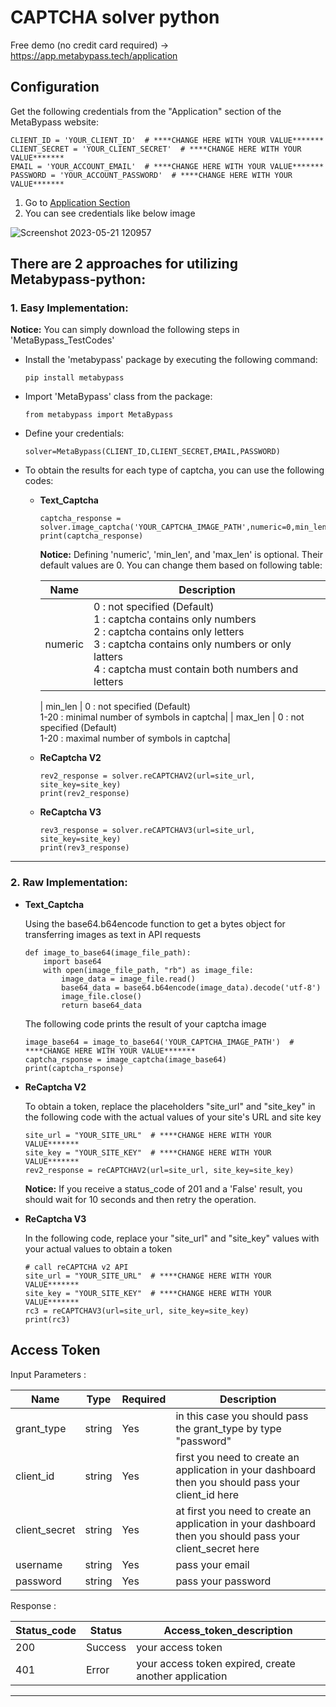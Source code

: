 # CAPTCHA solver python
Free demo (no credit card required) -> https://app.metabypass.tech/application


## Configuration

Get the following credentials from the "Application" section of the MetaBypass website:

```
CLIENT_ID = 'YOUR_CLIENT_ID'  # ****CHANGE HERE WITH YOUR VALUE*******
CLIENT_SECRET = 'YOUR_CLIENT_SECRET'  # ****CHANGE HERE WITH YOUR VALUE*******
EMAIL = 'YOUR_ACCOUNT_EMAIL'  # ****CHANGE HERE WITH YOUR VALUE*******
PASSWORD = 'YOUR_ACCOUNT_PASSWORD'  # ****CHANGE HERE WITH YOUR VALUE*******
```

1. Go to [Application Section](https://app.metabypass.tech/application)
2. You can see credentials like below image


![Screenshot 2023-05-21 120957](https://github.com/metabypass/metabypass-python/assets/128980891/4420f7ed-1588-412a-b0e8-2876d4ae1854)


## There are 2 approaches for utilizing Metabypass-python:

### 1. __Easy Implementation__:

   **Notice:**
      You can simply download the following steps in 'MetaBypass_TestCodes'
      
   - Install the 'metabypass' package by executing the following command:
     ```
     pip install metabypass
     ```
     
   - Import 'MetaBypass' class from the package:
     ```
     from metabypass import MetaBypass
     ```
   - Define your credentials:
     ```
     solver=MetaBypass(CLIENT_ID,CLIENT_SECRET,EMAIL,PASSWORD)
     ```
   - To obtain the results for each type of captcha, you can use the following codes:
   
      - **Text_Captcha**
      
        ```
        captcha_response = solver.image_captcha('YOUR_CAPTCHA_IMAGE_PATH',numeric=0,min_len=0,max_len=0) 
        print(captcha_response)
        ```  
        **Notice:**
          Defining 'numeric', 'min_len', and 'max_len' is optional. Their default values are 0. You can change them based on following table:
          
           | Name	|  Description  | 
           | ----------- |------------- |
           | numeric	   |  0 : not specified (Default)<br> 1 : captcha contains only numbers<br> 2 : captcha contains only letters<br> 3 : captcha contains only numbers or only latters <br>4 : captcha must contain both numbers and letters |
           
           | min_len	    | 0 : not specified (Default)<br>1-20 : minimal number of symbols in captcha|
           | max_len	    | 0 : not specified (Default)<br>1-20 : maximal number of symbols in captcha|
          
        
      - **ReCaptcha V2**

        ```
        rev2_response = solver.reCAPTCHAV2(url=site_url, site_key=site_key)  
        print(rev2_response)
        ```  
        
      - **ReCaptcha V3**

        ```
        rev3_response = solver.reCAPTCHAV3(url=site_url, site_key=site_key)
        print(rev3_response)
        ```  


 ------------------------------------------------------------------------------------------------------------------------------------------------------------------

 ### 2. __Raw Implementation__:

  - **Text_Captcha**
    
    Using the  base64.b64encode function to get a bytes object for transferring images as text in API requests

    ```
    def image_to_base64(image_file_path):
        import base64
        with open(image_file_path, "rb") as image_file:
            image_data = image_file.read()
            base64_data = base64.b64encode(image_data).decode('utf-8')
            image_file.close()
            return base64_data
    ```

    The following code prints the result of your captcha image

    ```
    image_base64 = image_to_base64('YOUR_CAPTCHA_IMAGE_PATH')  # ****CHANGE HERE WITH YOUR VALUE*******
    captcha_rsponse = image_captcha(image_base64)
    print(captcha_rsponse)
    ```


   - **ReCaptcha V2**

     To obtain a token, replace the placeholders "site_url" and "site_key" in the following code with the actual values of your site's URL and site key
    
      ```
      site_url = "YOUR_SITE_URL"  # ****CHANGE HERE WITH YOUR VALUE*******
      site_key = "YOUR_SITE_KEY"  # ****CHANGE HERE WITH YOUR VALUE*******
      rev2_response = reCAPTCHAV2(url=site_url, site_key=site_key)
      ```
      
      **Notice:**
      If you receive a status_code of 201 and a 'False' result, you should wait for 10 seconds and then retry the operation.



   - **ReCaptcha V3**

      In the following code, replace your "site_url" and "site_key" values with your actual values to obtain a token

      ```
      # call reCAPTCHA v2 API
      site_url = "YOUR_SITE_URL"  # ****CHANGE HERE WITH YOUR VALUE*******
      site_key = "YOUR_SITE_KEY"  # ****CHANGE HERE WITH YOUR VALUE*******
      rc3 = reCAPTCHAV3(url=site_url, site_key=site_key)
      print(rc3)
      ```


## Access Token
   Input Parameters :

   |     Name	  |   Type    |  Required   | Description |
   | ----------- | --------- | ----------- | ----------- |
   | grant_type	|  string	  |    Yes	    | in this case you should pass the grant_type by type "password" |
   | client_id	  |  string	  |    Yes	    | first you need to create an application in your dashboard then you should pass your client_id here |
   | client_secret |	string	|    Yes	    | at first you need to create an application in your dashboard then you should pass your client_secret here |
   | username	    | string	|    Yes	    | pass your email |
   | password	    | string	|    Yes	    | pass your password |

   Response :

   | Status_code	|  Status  |  Access_token_description  | 
   | ----------- | -------- | -------------- |
   | 200	        | Success  | your access token |
   | 401	        |  Error   | your access token expired, create another application|

 -----------------------------------------------------------------------------------------------------------------------------------------------------------------------------

